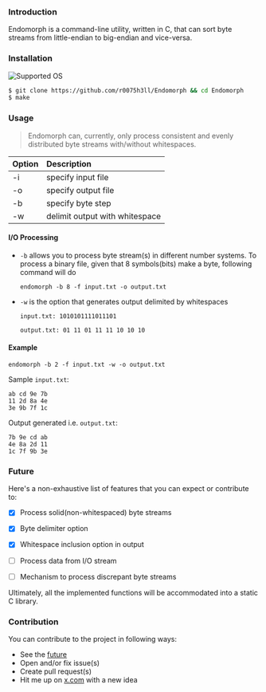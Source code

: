 ### Introduction

Endomorph is a command-line utility, written in C, that can sort byte streams from little-endian to big-endian and vice-versa.

### Installation

![Supported OS](https://img.shields.io/badge/OS-Linux-blue?style=for-the-badge)

```bash
$ git clone https://github.com/r0075h3ll/Endomorph && cd Endomorph
$ make
```

### Usage

> Endomorph can, currently, only process consistent and evenly distributed byte streams with/without whitespaces.

| Option    | Description                    |
| :--------- | :------------------------------ |
| -i        | specify input file             |
| -o        | specify output file            |
| -b        | specify byte step              |
| -w        | delimit output with whitespace |

#### I/O Processing
- `-b` allows you to process byte stream(s) in different number systems. To process a binary file, given that 8 symbols(bits) make a byte, following command will do
	```
	endomorph -b 8 -f input.txt -o output.txt
	```

- `-w` is the option that generates output delimited by whitespaces
	```
	input.txt: 1010101111011101

	output.txt: 01 11 01 11 11 10 10 10
	```

#### Example

```
endomorph -b 2 -f input.txt -w -o output.txt
```



Sample `input.txt`:
```
ab cd 9e 7b
11 2d 8a 4e
3e 9b 7f 1c
``` 


Output generated i.e. `output.txt`:

```
7b 9e cd ab 
4e 8a 2d 11 
1c 7f 9b 3e
```

### Future

Here's a non-exhaustive list of features that you can expect or contribute to:
- [x] Process solid(non-whitespaced) byte streams
- [x] Byte delimiter option
- [x] Whitespace inclusion option in output
- [ ] Process data from I/O stream 
- [ ] Mechanism to process discrepant byte streams


Ultimately, all the implemented functions will be accommodated into a static C library.

### Contribution

You can contribute to the project in following ways:
- See the [future](#future)
- Open and/or fix issue(s)
- Create pull request(s)
- Hit me up on <a href="https://x.com/r0075h3ll" target="_blank">x.com</a> with a new idea
